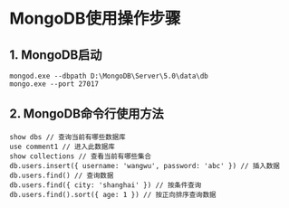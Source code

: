 # MongoDB使用操作步骤
## 1. MongoDB启动

    mongod.exe --dbpath D:\MongoDB\Server\5.0\data\db
    mongo.exe --port 27017
## 2. MongoDB命令行使用方法

    show dbs // 查询当前有哪些数据库
    use comment1 // 进入此数据库
    show collections // 查看当前有哪些集合
    db.users.insert({ username: 'wangwu', password: 'abc' }) // 插入数据
    db.users.find() // 查询数据
    db.users.find({ city: 'shanghai' }) // 按条件查询
    db.users.find().sort({ age: 1 }) // 按正向排序查询数据
